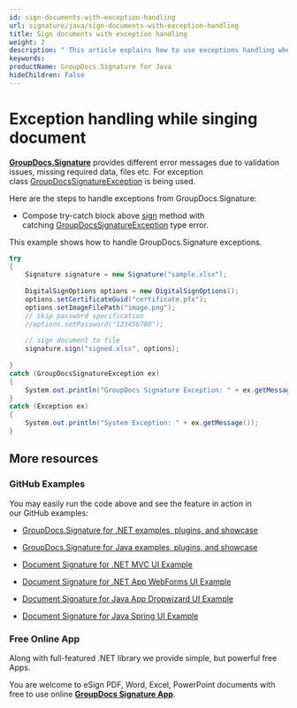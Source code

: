 ```yaml
---
id: sign-documents-with-exception-handling
url: signature/java/sign-documents-with-exception-handling
title: Sign documents with exception handling
weight: 2
description: " This article explains how to use exceptions handling when adding electronic signatures to document with GroupDocs.Signature API."
keywords: 
productName: GroupDocs.Signature for Java
hideChildren: False
---
```

# Exception handling while singing document

[**GroupDocs.Signature**](https://products.groupdocs.com/signature/java) provides different error messages due to validation issues, missing required data, files etc. For exception class [GroupDocsSignatureException](https://apireference.groupdocs.com/java/signature/com.groupdocs.signature.exception/GroupDocsSignatureException) is being used.

Here are the steps to handle exceptions from GroupDocs.Signature:

*   Compose try-catch block above [sign](https://apireference.groupdocs.com/java/signature/com.groupdocs.signature/Signature#sign(java.io.OutputStream,%20com.groupdocs.signature.options.sign.SignOptions)) method with catching [GroupDocsSignatureException](https://apireference.groupdocs.com/java/signature/com.groupdocs.signature.exception/GroupDocsSignatureException) type error.
    

This example shows how to handle GroupDocs.Signature exceptions.

```csharp
try
{
    Signature signature = new Signature("sample.xlsx");
     
    DigitalSignOptions options = new DigitalSignOptions();
    options.setCertificateGuid("certificate.pfx");
    options.setImageFilePath("image.png");
    // skip password specification
    //options.setPassword("123456780");
         
    // sign document to file
    signature.sign("signed.xlsx", options);
 
}
catch (GroupDocsSignatureException ex)
{
    System.out.println("GroupDocs Signature Exception: " + ex.getMessage());
}
catch (Exception ex)
{
    System.out.println("System Exception: " + ex.getMessage());
}
```

## More resources

### GitHub Examples 

You may easily run the code above and see the feature in action in our GitHub examples:

*   [GroupDocs.Signature for .NET examples, plugins, and showcase](https://github.com/groupdocs-signature/GroupDocs.Signature-for-.NET)
    
*   [GroupDocs.Signature for Java examples, plugins, and showcase](https://github.com/groupdocs-signature/GroupDocs.Signature-for-Java)
    
*   [Document Signature for .NET MVC UI Example](https://github.com/groupdocs-signature/GroupDocs.Signature-for-.NET-MVC) 
    
*   [Document Signature for .NET App WebForms UI Example](https://github.com/groupdocs-signature/GroupDocs.Signature-for-.NET-WebForms)
    
*   [Document Signature for Java App Dropwizard UI Example](https://github.com/groupdocs-signature/GroupDocs.Signature-for-Java-Dropwizard)
    
*   [Document Signature for Java Spring UI Example](https://github.com/groupdocs-signature/GroupDocs.Signature-for-Java-Spring)
    

### Free Online App 

Along with full-featured .NET library we provide simple, but powerful free Apps.

You are welcome to eSign PDF, Word, Excel, PowerPoint documents with free to use online **[GroupDocs Signature App](https://products.groupdocs.app/signature)**.
